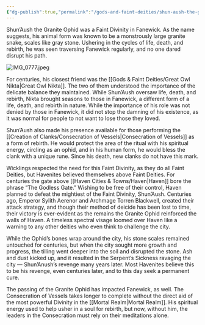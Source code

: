 ```yaml
---
{"dg-publish":true,"permalink":"/gods-and-faint-deities/shun-aush-the-granite-ophid/"}
---
```




Shun’Aush the Granite Ophid was a Faint Divinity in Fanewick. As the name suggests, his animal form was known to be a monstrously large granite snake, scales like gray stone. Ushering in the cycles of life, death, and rebirth, he was seen traversing Fanewick regularly, and no one dared disrupt his path.

![IMG_0777.jpeg](/img/user/_Assets/IMG_0777.jpeg)

For centuries, his closest friend was the [[Gods & Faint Deities/Great Owl Nikta\|Great Owl Nikta]]. The two of them understood the importance of the delicate balance they maintained. While Shun’Aush oversaw life, death, and rebirth, Nikta brought seasons to those in Fanewick, a different form of a life, death, and rebirth in nature. While the importance of his role was not denied by those in Fanewick, it did not stop the damning of his existence, as it was normal for people to not want to lose those they loved.

Shun’Aush also made his presence available for those performing the [[Creation of Clanks/Consecration of Vessels\|Consecration of Vessels]] as a form of rebirth. He would protect the area of the ritual with his spiritual energy, circling as an ophid, and in his human form, he would bless the clank with a unique rune. Since his death, new clanks do not have this mark.

Wicklings respected the need for this Faint Divinity, as they do all Faint Deities, but Havenites believed themselves above Faint Deities. For centuries the gate above [[Haven Cities & Towns/Haven\|Haven]] bore the phrase “The Godless Gate.” Wishing to be free of their control, Haven planned to defeat the mightiest of the Faint Divinity, Shun’Aush. Centuries ago, Emperor Sylith Aerenor and Archmage Torren Blackwell, created their attack strategy, and though their method of deicide has been lost to time, their victory is ever-evident as the remains the Granite Ophid reinforced the walls of Haven. A timeless spectral visage loomed over Haven like a warning to any other deities who even think to challenge the city.

While the Ophid’s bones wrap around the city, his stone scales remained untouched for centuries, but when the city sought more growth and progress, the tilling went deeper into the soil and disrupted the stone. Ash and dust kicked up, and it resulted in the Serpent’s Sickness ravaging the city — Shun’Anush’s revenge many years later. Most Havenites believe this to be his revenge, even centuries later, and to this day seek a permanent cure.

The passing of the Granite Ophid has impacted Fanewick, as well. The Consecration of Vessels takes longer to complete without the direct aid of the most powerful Divinity in the [[Mortal Realm\|Mortal Realm]]. His spiritual energy used to help usher in a soul for rebirth, but now, without him, the leaders in the Consecration must rely on their meditations alone.